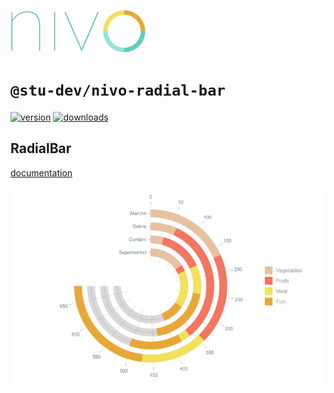 <a href="https://nivo.rocks"><img alt="nivo" src="https://raw.githubusercontent.com/plouc/nivo/master/nivo.png" width="216" height="68"/></a>

# `@stu-dev/nivo-radial-bar`

[![version](https://img.shields.io/npm/v/@stu-dev/nivo-radial-bar?style=for-the-badge)](https://www.npmjs.com/package/@stu-dev/nivo-radial-bar)
[![downloads](https://img.shields.io/npm/dm/@stu-dev/nivo-radial-bar?style=for-the-badge)](https://www.npmjs.com/package/@stu-dev/nivo-radial-bar)

## RadialBar

[documentation](http://nivo.rocks/radial-bar/)

![RadialBar](https://raw.githubusercontent.com/plouc/nivo/master/website/src/assets/captures/radial-bar.png)
